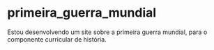 # primeira_guerra_mundial
 Estou desenvolvendo um site sobre a primeira guerra mundial, para o componente curricular de história.
